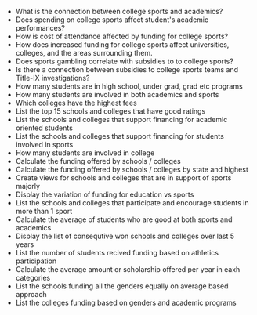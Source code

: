 - What is the connection between college sports and academics?
- Does spending on college sports affect student's academic performances?
- How is cost of attendance affected by funding for college sports?
- How does increased funding for college sports affect universities, colleges, and the areas surrounding them.
- Does sports gambling correlate with subsidies to to college sports?
- Is there a connection between subsidies to college sports teams and Title-IX investigations?
- How many students are in high school, under grad, grad etc programs
- How many students are involved in both academics and sports
- Which colleges have the highest fees
- List the top 15 schools and colleges that have good ratings
- List the schools and colleges that support financing for academic oriented students
- List the schools and colleges that support financing for students involved in sports
- How many students are involved in college
- Calculate the funding offered by schools / colleges
- Calculate the funding offered by schools / colleges by state and highest
- Create views for schools and colleges that are in support of sports majorly
- Display the variation of funding for education vs sports
- List the schools and colleges that participate and encourage students in more than 1 sport
- Calculate the average of students who are good at both sports and academics
- Display the list of consequtive won schools and colleges over last 5 years
- List the number of students recived funding based on athletics participation
- Calculate the average amount or scholarship offered per year in eaxh categories
- List the schools funding all the genders equally on average based approach 
- List the colleges funding based on genders and academic programs 




